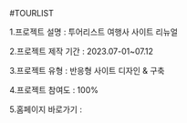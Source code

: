 #TOURLIST

1.프로젝트 설명 : 투어리스트 여행사 사이트 리뉴얼

2.프로젝트 제작 기간 : 2023.07-01~07.12

3.프로젝트 유형 : 반응형 사이트 디자인 & 구축

4.프로젝트 참여도 : 100%

5.홈페이지 바로가기 :
